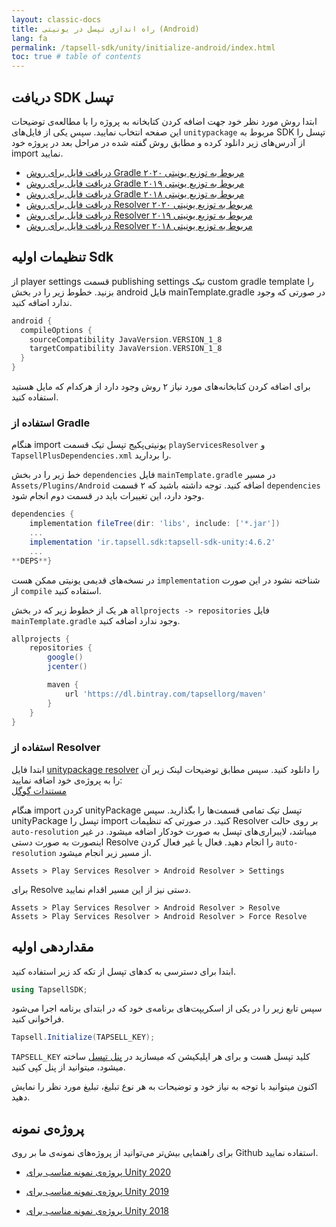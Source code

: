 ```yaml
---
layout: classic-docs
title: راه اندازی تپسل در یونیتی (Android)
lang: fa
permalink: /tapsell-sdk/unity/initialize-android/index.html
toc: true # table of contents
---
```



## دریافت SDK تپسل
ابتدا روش مورد نظر خود جهت اضافه کردن کتابخانه به پروژه را با مطالعه‌ی توضیحات این صفحه انتخاب نمایید. سپس یکی از فایل‌های `unitypackage` مربوط به SDK تپسل را از آدرس‌های زیر دانلود کرده و مطابق روش گفته شده در مراحل بعد در پروژه خود import نمایید.  
* [دریافت فایل برای روش Gradle مربوط به توزیع یونیتی ۲۰۲۰](https://github.com/tapsellorg/TapsellSdk-UnitySample2020/releases/download/v4.6.2/TapsellUnity2020Gradle-v4.6.2.unitypackage)
* [دریافت فایل برای روش Gradle مربوط به توزیع یونیتی ۲۰۱۹](https://github.com/tapsellorg/TapsellSdk-UnitySample2019/releases/download/v4.6.2/TapsellUnity2019Gradle-v4.6.2.unitypackage)
* [دریافت فایل برای روش Gradle مربوط به توزیع یونیتی ۲۰۱۸](https://github.com/tapsellorg/TapsellSdk-UnitySample2018/releases/download/v4.6.2/TapsellUnity2018Gradle-v4.6.2.unitypackage)
* [دریافت فایل برای روش Resolver مربوط به توزیع یونیتی ۲۰۲۰](https://github.com/tapsellorg/TapsellSdk-UnitySample2020/releases/download/v4.6.2/TapsellUnity2020EDM-v4.6.2.unitypackage)
* [دریافت فایل برای روش Resolver مربوط به توزیع یونیتی ۲۰۱۹](https://github.com/tapsellorg/TapsellSdk-UnitySample2019/releases/download/v4.6.2/TapsellUnity2019EDM-v4.6.2.unitypackage)
* [دریافت فایل برای روش Resolver مربوط به توزیع یونیتی ۲۰۱۸](https://github.com/tapsellorg/TapsellSdk-UnitySample2018/releases/download/v4.6.2/TapsellUnity2018EDM-v4.6.2.unitypackage)


## تنظیمات اولیه Sdk
از player settings قسمت publishing settings تیک custom gradle template را بزنید.
خطوط زیر را در بخش android فایل mainTemplate.gradle در صورتی که وجود ندارد اضافه کنید.

```gradle
android {
  compileOptions {
    sourceCompatibility JavaVersion.VERSION_1_8
    targetCompatibility JavaVersion.VERSION_1_8
  }
}
```

برای اضافه کردن کتابخانه‌های مورد نیاز ۲ روش وجود دارد از هرکدام که مایل هستید استفاده کنید.


### استفاده از Gradle

هنگام import یونیتی‌پکیج تپسل تیک قسمت `playServicesResolver` و `TapsellPlusDependencies.xml` را بردارید.

خط زیر را در بخش `dependencies` فایل `mainTemplate.gradle` در مسیر `Assets/Plugins/Android` اضافه کنید. توجه داشته باشید که ۲ قسمت `dependencies` وجود دارد، این تغییرات باید در قسمت دوم انجام شود.

```gradle
dependencies {
    implementation fileTree(dir: 'libs', include: ['*.jar'])
    ...
    implementation 'ir.tapsell.sdk:tapsell-sdk-unity:4.6.2'
    ...
**DEPS**}
```

در نسخه‌های قدیمی یونیتی ممکن هست `implementation` شناخته نشود در این صورت از `compile` استفاده کنید.  
  
هر یک از خطوط زیر که در بخش `allprojects -> repositories` فایل `mainTemplate.gradle` وجود ندارد اضافه کنید.

```gradle
allprojects {
    repositories {
        google()
        jcenter()

        maven {
            url 'https://dl.bintray.com/tapsellorg/maven'
        }
    }
}
```

### استفاده از Resolver
ابتدا فایل [unitypackage resolver](https://github.com/googlesamples/unity-jar-resolver/releases) را دانلود کنید. سپس مطابق توضیحات لینک زیر آن را به پروژه‌ی خود اضافه نمایید:
\
[مستندات گوگل](https://github.com/googlesamples/unity-jar-resolver#android-resolver-usage) 

هنگام import کردن unityPackage تپسل تیک تمامی قسمت‌ها را بگذارید. سپس unityPackage تپسل را import کنید.
در صورتی که تنظیمات Resolver بر روی حالت `auto-resolution` میباشد، لایبراری‌های تپسل به صورت خودکار اضافه میشود. در غیر اینصورت به صورت دستی Resolve را انجام دهید.
فعال یا غیر فعال کردن `auto-resolution` از مسیر زیر انجام میشود.

```console
Assets > Play Services Resolver > Android Resolver > Settings
```

برای Resolve دستی نیز از این مسیر اقدام نمایید.

```console
Assets > Play Services Resolver > Android Resolver > Resolve
Assets > Play Services Resolver > Android Resolver > Force Resolve
```

## مقداردهی اولیه
ابتدا برای دسترسی به کدهای تپسل از تکه کد زیر استفاده کنید.

```c#
using TapsellSDK;
```

سپس تابع زیر را در یکی از اسکریپت‌های برنامه‌ی خود که در ابتدای برنامه اجرا می‌شود فراخوانی کنید.

```c#
Tapsell.Initialize(TAPSELL_KEY);
```

`TAPSELL_KEY` کلید تپسل هست و برای هر اپلیکیشن که میسازید در [پنل تپسل](https://dashboard.tapsell.ir/) ساخته میشود، میتوانید از پنل کپی کنید.

اکنون میتوانید با توجه به نیاز خود و توضیحات به هر نوع تبلیغ، تبلیغ مورد نظر را نمایش دهید.

## پروژه‌ی نمونه
برای راهنمایی بیش‌تر می‌توانید از پروژه‌های نمونه‌ی ما بر روی Github استفاده نمایید.

* [پروژه‌ی نمونه مناسب برای Unity 2020](https://github.com/tapsellorg/TapsellSdk-UnitySample2020)

* [پروژه‌ی نمونه مناسب برای Unity 2019](https://github.com/tapsellorg/TapsellSdk-UnitySample2019)

* [پروژه‌ی نمونه مناسب برای Unity 2018](https://github.com/tapsellorg/TapsellSdk-UnitySample2018)